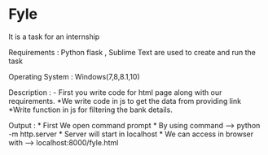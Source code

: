 # Fyle
It is a task for an internship


Requirements : Python flask , Sublime Text are used to create and run the task

Operating System : Windows(7,8,8.1,10)

Description :
    - First you write code for html page along with our requirements.
    *We write code in js to get the data from providing link
    *Write function in js for filtering the bank details.
    
Output : 
     * First We open command prompt 
     * By using command --> python -m http.server
     * Server will start in localhost
     * We can access in browser with --> localhost:8000/fyle.html
    
